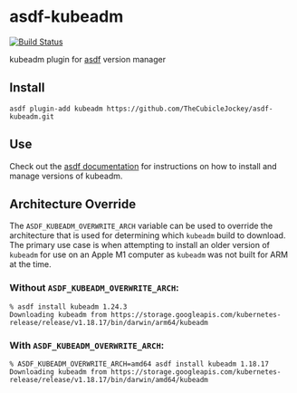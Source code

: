 # asdf-kubeadm

[![Build Status](https://travis-ci.org/TheCubicleJockey/asdf-kubeadm.svg?branch=master)](https://travis-ci.org/TheCubicleJockey/asdf-kubeadm)

kubeadm plugin for [asdf](https://github.com/asdf-vm/asdf) version manager

## Install

```
asdf plugin-add kubeadm https://github.com/TheCubicleJockey/asdf-kubeadm.git
```

## Use

Check out the [asdf documentation](https://asdf-vm.com/#/core-manage-versions?id=install-version) for instructions on how to install and manage versions of kubeadm.

## Architecture Override
The `ASDF_KUBEADM_OVERWRITE_ARCH` variable can be used to override the architecture that is used for determining which `kubeadm` build to download. The primary use case is when attempting to install an older version of `kubeadm` for use on an Apple M1 computer as `kubeadm` was not built for ARM at the time.

### Without `ASDF_KUBEADM_OVERWRITE_ARCH`:

```
% asdf install kubeadm 1.24.3
Downloading kubeadm from https://storage.googleapis.com/kubernetes-release/release/v1.18.17/bin/darwin/arm64/kubeadm
```

### With `ASDF_KUBEADM_OVERWRITE_ARCH`:

```
% ASDF_KUBEADM_OVERWRITE_ARCH=amd64 asdf install kubeadm 1.18.17
Downloading kubeadm from https://storage.googleapis.com/kubernetes-release/release/v1.18.17/bin/darwin/amd64/kubeadm
```

